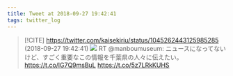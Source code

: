 ```yaml
---
title: Tweet at 2018-09-27 19:42:41
tags: twitter_log
---
```


> [!CITE] https://twitter.com/kaisekiriu/status/1045262443125985285 (2018-09-27 19:42:41)
> ![](https://twitter.com/kaisekiriu/status/1045262443125985285)
> RT @manboumuseum: ニュースになってないけど、すごく重要なこの情報を千葉県の人々に伝えたい。　https://t.co/lG7Q9msBuL https://t.co/5z7LRkKUHS
